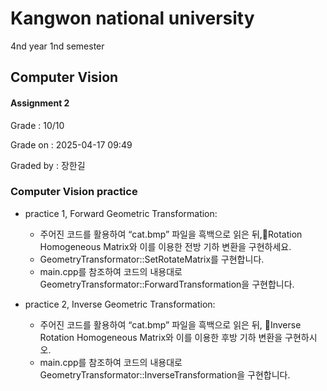 # Kangwon national university

4nd year 1nd semester

## Computer Vision
#### Assignment 2
Grade : 10/10

Grade on : 2025-04-17 09:49

Graded by	: 장한길

### Computer Vision practice

- practice 1, Forward Geometric Transformation:
  * 주어진 코드를 활용하여 “cat.bmp” 파일을 흑백으로 읽은 뒤,Rotation Homogeneous Matrix와 이를 이용한 전방 기하 변환을 구현하세요.
  - GeometryTransformator::SetRotateMatrix를 구현합니다.
  - main.cpp를 참조하여 코드의 내용대로 GeometryTransformator::ForwardTransformation을 구현합니다.

- practice 2, Inverse Geometric Transformation:
  * 주어진 코드를 활용하여 “cat.bmp” 파일을 흑백으로 읽은 뒤, Inverse Rotation Homogeneous Matrix와 이를 이용한 후방 기하 변환을 구현하시오.
  - main.cpp를 참조하여 코드의 내용대로 GeometryTransformator::InverseTransformation을 구현합니다.
